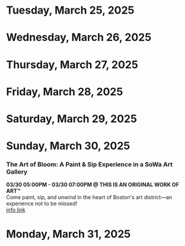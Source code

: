 # Tuesday, March 25, 2025

# Wednesday, March 26, 2025

# Thursday, March 27, 2025

# Friday, March 28, 2025

# Saturday, March 29, 2025

# Sunday, March 30, 2025

### The Art of Bloom: A Paint & Sip Experience in a SoWa Art Gallery

**03/30 05:00PM - 03/30 07:00PM @ THIS IS AN ORIGINAL WORK OF ART™**  
Come paint, sip, and unwind in the heart of Boston's art district—an experience not to be missed!  
<a href="https://shopairi.com" target="_blank">info link</a>

# Monday, March 31, 2025

